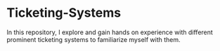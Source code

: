 # Ticketing-Systems
In this repository, I explore and gain hands on experience with different prominent ticketing systems to familiarize myself with them.
